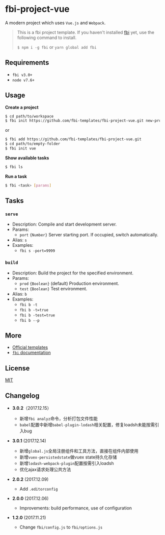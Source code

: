 # fbi-project-vue
A modern project which uses `Vue.js` and `Webpack`.

> This is a fbi project template. If you haven't installed [fbi](https://github.com/AlloyTeam/fbi) yet, use the following command to install.
>
> `$ npm i -g fbi` or `yarn global add fbi`
## Requirements
- `fbi v3.0+`
- `node v7.6+`

## Usage

**Create a project**

```bash
$ cd path/to/workspace
$ fbi init https://github.com/fbi-templates/fbi-project-vue.git new-project  
```

or

```bash
$ fbi add https://github.com/fbi-templates/fbi-project-vue.git
$ cd path/to/empty-folder
$ fbi init vue
```

**Show available tasks**
```bash
$ fbi ls
```

**Run a task**
```bash
$ fbi <task> [params]
```

## Tasks

### `serve`
- Description: Compile and start development server.
- Params:
  - `port` `{Number}` Server starting port. If occupied, switch automatically.
- Alias: `s`
- Examples:
  - `fbi s -port=9999`

### `build`
- Description: Build the project for the specified environment.
- Params:
  - `prod` `{Boolean}` (default) Production environment.
  - `test` `{Boolean}` Test environment.
- Alias: `b`
- Examples:
  - `fbi b -t`
  - `fbi b -t=true`
  - `fbi b -test=true`
  - `fbi b --p`

## More
- [Official templates](https://github.com/fbi-templates)
- [`fbi` documentation](https://neikvon.gitbooks.io/fbi/content/)

## License
[MIT](https://opensource.org/licenses/MIT)

## Changelog
- **3.0.2**（2017.12.15）
  - 新增`fbi analyz`命令，分析打包文件性能
  - `babel`配置中新增`babel-plugin-lodash`相关配置，修复loadsh未能按需引入bug
- **3.0.1** (2017.12.14)
  - 新增`global.js`全局注册组件和工具方法，直接在组件内部使用
  - 新增`vuex-persistedstate`做vuex state持久化存储
  - 新增`lodash-webpack-plugin`配置按需引入loadsh
  - 优化ajax请求处理公共方法

- **2.0.2** (2017.12.09)
  - Add `.editorconfig`

- **2.0.0** (2017.12.06)
  - Improvements: build performance, use of configuration

- **1.2.0** (2017.11.21)
  - Change `fbi/config.js` to `fbi/options.js`